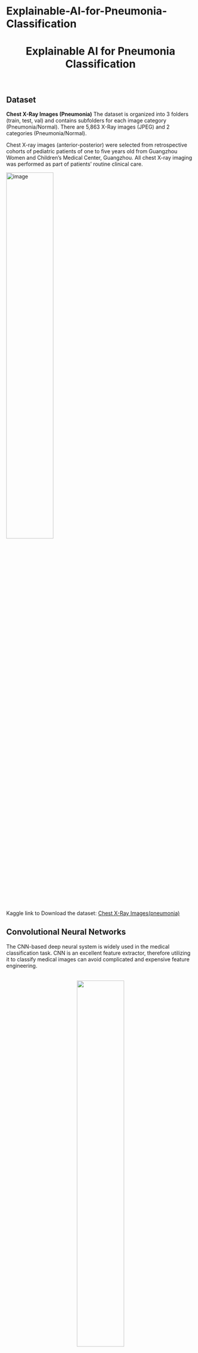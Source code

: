 # Explainable-AI-for-Pneumonia-Classification
<h1 align="center">  Explainable AI for Pneumonia Classification </h1>
<br/>

 
## Dataset
**Chest X-Ray Images (Pneumonia)** 
The dataset is organized into 3 folders (train, test, val) and contains subfolders for each image category (Pneumonia/Normal). There are 5,863 X-Ray images (JPEG) and 2 categories (Pneumonia/Normal).

Chest X-ray images (anterior-posterior) were selected from retrospective cohorts of pediatric patients of one to five years old from Guangzhou Women and Children’s Medical Center, Guangzhou. All chest X-ray imaging was performed as part of patients’ routine clinical care.

<img  width=50% alt="image" src="https://user-images.githubusercontent.com/96674419/202986286-958093b4-6438-4a74-ac13-fbc7c03f982c.png">

Kaggle link to Download the dataset: [Chest X-Ray Images(pneumonia)](https://www.kaggle.com/datasets/paultimothymooney/chest-xray-pneumonia)

## Convolutional Neural Networks
The CNN-based deep neural system is widely used in the medical classification task. CNN is an excellent feature extractor, therefore utilizing it to classify medical images can avoid complicated and expensive feature engineering.
<p align="center"><br>
  <img src="https://user-images.githubusercontent.com/96674419/204122119-957e08ca-bb73-4e97-bd8b-00646370d5b5.png" width=50% ><p/>
<p>

### Sample output
<p align="center" width="100%">
    <img width="30%" src="https://github.com/Manishankar9977/Expainable-AI-for-Pneunomia-Classification/blob/main/test/Normal/IM-0009-0001.jpeg?raw=true">
    <img width="30%" src="https://user-images.githubusercontent.com/96674419/204122201-32d0f004-6c2d-420e-b5cc-804a40035c22.png">
</p>

### Better understanding using Explainable AI
<table>
 <tr>
    <td><p > Explainable AI is a set of tools and frameworks to help you understand and interpret predictions made by your machine learning models. With it, you can debug and improve model performance </p></td>
    <td><img src="https://user-images.githubusercontent.com/96674419/204122823-3a63d1eb-f31b-4f37-9d95-e7cc237dbdf8.gif"></td>
 </tr>
</table>
 
**LIME Explanations**
 
LIME perturbs the features in an example and fits a linear model to approximate the neural network at the local region in the feature space surrounding the example. It then uses the linear model to determine which features were most contributory to the model’s prediction for that example.

In our project, explanations are visually represented as an overlay of the superpixels deemed by LIME as most contributory to a prediction onto the original image. Superpixels coloured green indicate regions that were most contributory toward the predicted class. Conversely, superpixels coloured red indicate regions that were most contributory against the predicted class.
<p align="center"><br>
  <img src="https://user-images.githubusercontent.com/96674419/204123301-6ac9d81b-c020-42dd-a91d-841ba1a7ea77.png" ><p/>
<p>


## Contributors
<a href="https://github.com/SaiSwarup27/SaiSwarup27/graphs/contributors">
  <img src="https://contrib.rocks/image?repo=SaiSwarup27/SaiSwarup27" />
</a>
<a href="https://github.com/Manishankar9977/Manishankar9977/graphs/contributors">
  <img src="https://contrib.rocks/image?repo=Manishankar9977/Manishankar9977" />
</a>


## License
[![License](http://img.shields.io/:license-mit-blue.svg?style=flat-square)](http://badges.mit-license.org)
